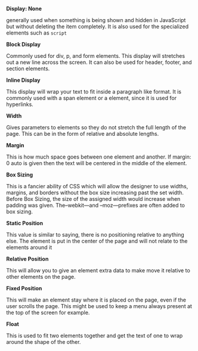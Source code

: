 **Display: None**

generally used when something is being shown and hidden in JavaScript but without deleting the item completely.  It is also used for the specialized elements such as ````script````

**Block Display**

Commonly used for div, p, and form elements. This display will stretches out a new line across the screen. It can also be used for header, footer, and section elements. 

 **Inline Display**

This display will wrap your text to fit inside a paragraph like format. It is commonly used with a span element or a element, since it is used for hyperlinks.

**Width**

Gives parameters  to elements so they do not stretch the full length of the page. This can be in the form of relative and absolute lengths. 

**Margin**

This is how much space goes between one element and another. If margin: 0 auto is given then the text will be centered in the middle of the element. 

**Box Sizing**

This is a fancier ability of CSS which will allow the designer to use widths, margins, and borders without the box size increasing past the set width. Before Box Sizing, the size of the assigned width would increase when padding was given. The–webkit—and –moz—prefixes are often added to box sizing. 

**Static Position**

This value is similar to saying, there is no positioning relative to anything else. The element is put in the center of the page and will not relate to the elements around it

**Relative Position**

This will allow you to give an element extra data to make move it relative to other elements on the page. 

**Fixed Position**

This will make an element stay where it is placed on the page, even if the user scrolls the page. This might be used to keep a menu always present at the top of the screen for example. 

**Float**

This is used to fit two elements together and get the text of one to wrap around the shape of the other. 
